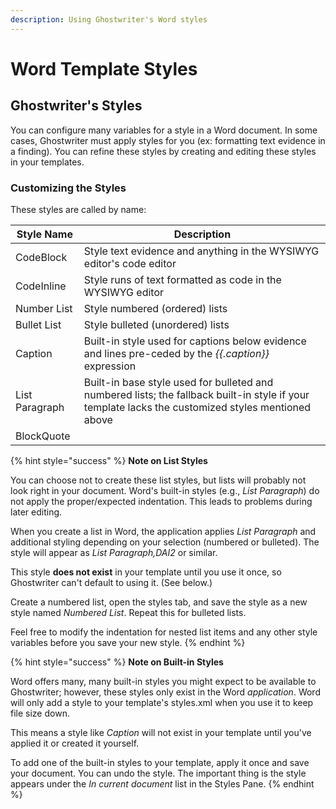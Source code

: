 ```yaml
---
description: Using Ghostwriter's Word styles
---
```


# Word Template Styles

## Ghostwriter's Styles

You can configure many variables for a style in a Word document. In some cases, Ghostwriter must apply styles for you (ex: formatting text evidence in a finding). You can refine these styles by creating and editing these styles in your templates.

### Customizing the Styles

These styles are called by name:

| Style Name     | Description                                                                                                                                        |
| -------------- | -------------------------------------------------------------------------------------------------------------------------------------------------- |
| CodeBlock      | Style text evidence and anything in the WYSIWYG editor's code editor                                                                               |
| CodeInline     | Style runs of text formatted as code in the WYSIWYG editor                                                                                         |
| Number List    | Style numbered (ordered) lists                                                                                                                     |
| Bullet List    | Style bulleted (unordered) lists                                                                                                                   |
| Caption        | Built-in style used for captions below evidence and lines pre-ceded by the _\{{.caption\}}_ expression                                             |
| List Paragraph | Built-in base style used for bulleted and numbered lists; the fallback built-in style if your template lacks the customized styles mentioned above |
| BlockQuote     |                                                                                                                                                    |

{% hint style="success" %}
**Note on List Styles**

You can choose not to create these list styles, but lists will probably not look right in your document. Word's built-in styles (e.g., _List Paragraph_) do not apply the proper/expected indentation. This leads to problems during later editing.

When you create a list in Word, the application applies _List Paragraph_ and additional styling depending on your selection (numbered or bulleted). The style will appear as _List Paragraph,DAI2_ or similar.

This style **does not exist** in your template until you use it once, so Ghostwriter can't default to using it. (See below.)

Create a numbered list, open the styles tab, and save the style as a new style named _Numbered List_. Repeat this for bulleted lists.

Feel free to modify the indentation for nested list items and any other style variables before you save your new style.
{% endhint %}

{% hint style="success" %}
**Note on Built-in Styles**

Word offers many, many built-in styles you might expect to be available to Ghostwriter; however, these styles only exist in the Word _application_. Word will only add a style to your template's styles.xml when you use it to keep file size down.

This means a style like _Caption_ will not exist in your template until you've applied it or created it yourself.

To add one of the built-in styles to your template, apply it once and save your document. You can undo the style. The important thing is the style appears under the _In current document_ list in the Styles Pane.
{% endhint %}

